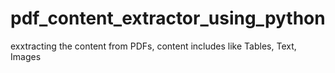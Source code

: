 # pdf_content_extractor_using_python
exxtracting the content from PDFs, content includes like Tables, Text, Images
